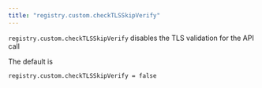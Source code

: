 ```yaml
---
title: "registry.custom.checkTLSSkipVerify"
---
```


`registry.custom.checkTLSSkipVerify` disables the TLS validation for the API call

The default is

    registry.custom.checkTLSSkipVerify = false